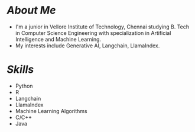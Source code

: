 # *About Me*
  + I'm a junior in Vellore Institute of Technology, Chennai studying B. Tech in Computer Science Engineering with specialization in Artificial Intelligence and Machine Learning.
  + My interests include Generative AI, Langchain, LlamaIndex.

# *Skills*
  + Python
  + R
  + Langchain
  + LlamaIndex
  + Machine Learning Algorithms
  + C/C++
  + Java
<!---
samhithanair/samhithanair is a ✨ special ✨ repository because its `README.md` (this file) appears on your GitHub profile.
You can click the Preview link to take a look at your changes.
--->
